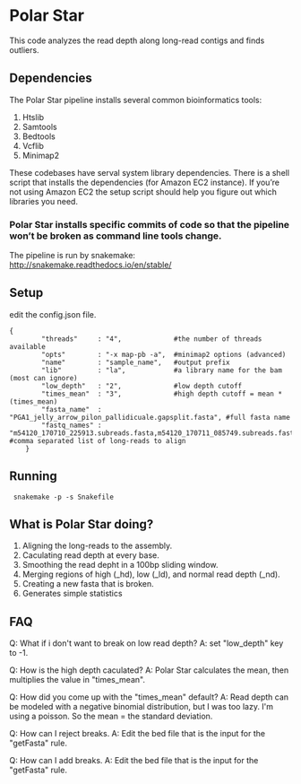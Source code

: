 # Polar Star

This code analyzes the read depth along long-read contigs and finds outliers. 

## Dependencies  



The Polar Star pipeline installs several common bioinformatics tools:
1.	Htslib
2.	Samtools
3.	Bedtools
4.	Vcflib
5.	Minimap2

These codebases have serval system library dependencies. There is a shell script that installs the dependencies (for Amazon EC2 instance). If you’re not using Amazon EC2 the setup script should help you figure out which libraries you need. 

### Polar Star installs specific commits of code so that the pipeline won’t be broken as command line tools change.

The pipeline is run by snakemake: http://snakemake.readthedocs.io/en/stable/ 

## Setup

edit the config.json file. 

```
{
	    "threads"     : "4",             #the number of threads available 
	    "opts"        : "-x map-pb -a",  #minimap2 options (advanced)
	    "name"        : "sample_name",   #output prefix
	    "lib"         : "la",            #a library name for the bam (most can ignore)
	    "low_depth"   : "2",             #low depth cutoff
	    "times_mean"  : "3",             #high depth cutoff = mean * (times_mean)
	    "fasta_name"  : "PGA1_jelly_arrow_pilon_pallidicuale.gapsplit.fasta", #full fasta name
	    "fastq_names" : "m54120_170710_225913.subreads.fasta,m54120_170711_085749.subreads.fasta,m54120_170711_190715.subreads.fasta" #comma separated list of long-reads to align
	}

```

## Running

```
 snakemake -p -s Snakefile
```

## What is Polar Star doing?

1. Aligning the long-reads to the assembly.
2. Caculating read depth at every base.
3. Smoothing the read depht in a 100bp sliding window.
4. Merging regions of high (_hd), low (_ld), and normal read depth (_nd).
5. Creating a new fasta that is broken.
6. Generates simple statistics


## FAQ

Q: What if i don't want to break on low read depth?
   A: set "low_depth" key to -1.
   
Q: How is the high depth caculated?
   A: Polar Star calculates the mean, then multiplies the value in "times_mean". 
   
Q: How did you come up with the "times_mean" default?
   A: Read depth can be modeled with a negative binomial distribution, but I was too lazy. I'm using a poisson. So the mean = the standard deviation. 
   
Q: How can I reject breaks.
   A: Edit the bed file that is the input for the "getFasta" rule.

Q: How can I add breaks.
   A: Edit the bed file that is the input for the "getFasta" rule.


